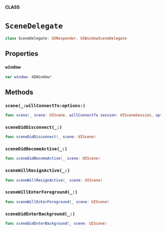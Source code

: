 **CLASS**

# `SceneDelegate`

```swift
class SceneDelegate: UIResponder, UIWindowSceneDelegate
```

## Properties
### `window`

```swift
var window: UIWindow?
```

## Methods
### `scene(_:willConnectTo:options:)`

```swift
func scene(_ scene: UIScene, willConnectTo session: UISceneSession, options connectionOptions: UIScene.ConnectionOptions)
```

### `sceneDidDisconnect(_:)`

```swift
func sceneDidDisconnect(_ scene: UIScene)
```

### `sceneDidBecomeActive(_:)`

```swift
func sceneDidBecomeActive(_ scene: UIScene)
```

### `sceneWillResignActive(_:)`

```swift
func sceneWillResignActive(_ scene: UIScene)
```

### `sceneWillEnterForeground(_:)`

```swift
func sceneWillEnterForeground(_ scene: UIScene)
```

### `sceneDidEnterBackground(_:)`

```swift
func sceneDidEnterBackground(_ scene: UIScene)
```
